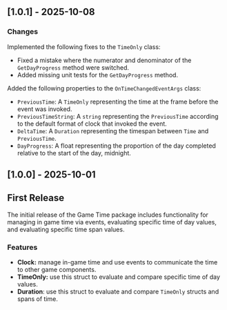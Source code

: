 ## [1.0.1] - 2025-10-08

### Changes

Implemented the following fixes to the `TimeOnly` class:

- Fixed a mistake where the numerator and denominator of the `GetDayProgress` method were switched.
- Added missing unit tests for the `GetDayProgress` method.

Added the following properties to the `OnTimeChangedEventArgs` class:

- `PreviousTime`: A `TimeOnly` representing the time at the frame before the event was invoked.
- `PreviousTimeString`: A `string` representing the `PreviousTime` according to the default format of
clock that invoked the event.
- `DeltaTime`: A `Duration` representing the timespan between `Time` and `PreviousTime`.
- `DayProgress`: A float representing the proportion of the day completed relative to the start of the day, midnight.

## [1.0.0] - 2025-10-01

## First Release

The initial release of the Game Time package includes functionality for managing in game time via events,
evaluating specific time of day values, and evaluating specific time span values.

### Features

- **Clock:** manage in-game time and use events to communicate the time to other game components.
- **TimeOnly:** use this struct to evaluate and compare specific time of day values.
- **Duration**: use this struct to evaluate and compare ```TimeOnly``` structs and spans of time.